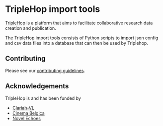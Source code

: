 # TripleHop import tools

[TripleHop](https://github.com/GhentCDH/triplehop) is a platform that aims to facilitate collaborative research data creation and publication.

The TripleHop import tools consists of Python scripts to import json config and csv data files into a database that can then be used by Triplehop.

## Contributing

Please see our [contributing guidelines](CONTRIBUTING.md).

## Acknowledgements

TripleHop is and has been funded by

* [Clariah-VL](https://clariahvl.hypotheses.org/)
* [Cinema Belgica](https://www.cinemabelgica.be/)
* [Novel Echoes](https://research.flw.ugent.be/en/projects/novel-echoes)
